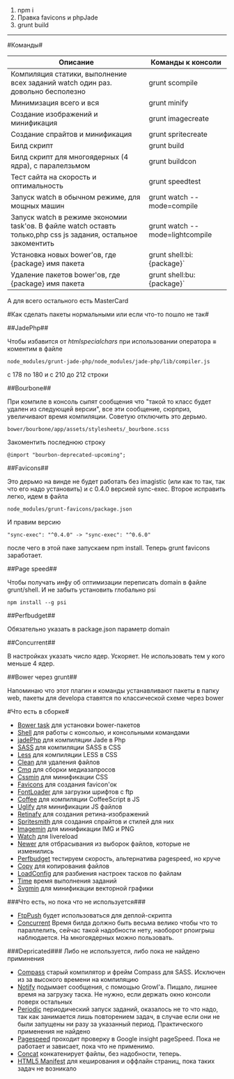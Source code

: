 1. npm i
2. Правка favicons и phpJade
3. grunt build
----------

#Команды#

| Описание                                                                                                       | Команды к консоли               |
|----------------------------------------------------------------------------------------------------------------|---------------------------------|
| Компиляция статики, выполнение всех заданий watch один раз. довольно бесполезно                                | grunt scompile                  |
| Минимизация всего и вся                                                                                        | grunt minify                    |
| Создание изображений и минификация                                                                             | grunt imagecreate               |
| Создание спрайтов и минификация                                                                                | grunt spritecreate              |
| Билд скрипт                                                                                                    | grunt build                     |
| Билд скрипт для многоядерных (4 ядра), с паралелзьмом                                                          | grunt buildcon                  |
| Тест сайта на скорость и оптимальность                                                                         | grunt speedtest                 |
| Запуск watch в обычном режиме, для мощных машин                                                                | grunt watch --mode=compile      |
| Запуск watch в режиме экономии task'ов. В файле watch оставть только,php css js задания, остальное закоментить | grunt watch --mode=lightcompile |
| Установка новых bower'ов, где {package} имя пакета                                                             | grunt shell:bi:{package}`       |
| Удаление пакетов bower'ов, где {package} имя пакета                                                            | grunt shell:bu:{package}`       |

А для всего остального есть MasterCard


#Как сделать пакеты нормальными или если что-то пошло не так#

##JadePhp##

Чтобы избавится от *htmlspecialchars* при использовании оператора **=** коментим в файле
  
`node_modules/grunt-jade-php/node_modules/jade-php/lib/compiler.js`

с 178 по 180 и с 210 до 212 строки


##Bourbone##

При компиле в консоль сыпят сообщения что "такой то класс будет удален из следующей версии", все эти сообщение, сюрприз, увеличивают время компиляции. Советую отключить это дерьмо.
  
`bower/bourbone/app/assets/stylesheets/_bourbone.scss`

Закоментить последнюю строку

`@import "bourbon-deprecated-upcoming";`


##Favicons##

Это дерьмо на винде не будет работать без imagistic (или как то так, так что его надо установить) и с 0.4.0 версией sync-exec. Второе исправить легко, идем в файла
  
`node_modules/grunt-favicons/package.json`

И правим версию

`"sync-exec": "^0.4.0" -> "sync-exec": "^0.6.0"`

после чего в этой паке запускаем npm install. Теперь grunt favicons заработает.


##Page speed##

Чтобы получать инфу об оптимизации переписать domain в файле grunt/shell. И не забыть установить глобально psi 
  
`npm install --g psi`


##Perfbudget##

Обязательно указать в package.json параметр domain 


##Сoncurrent##

В настройках указать число ядер. Ускоряет. Не использовать тем у кого меньше 4 ядер.

##Bower через grunt##

Напоминаю что этот плагин и команды устанавливают пакеты в папку web, пакеты для developa ставятся по классической схеме через bower


#Что есть в сборке#

- [Bower task](https://github.com/yatskevich/grunt-bower-task) для установки bower-пакетов 
- [Shell](https://github.com/sindresorhus/grunt-shell) для работы с консолью, и консольными командами
- [jadePhp](https://github.com/viniwrubleski/jade-php) для компиляции Jade в Php
- [SASS](https://github.com/gruntjs/grunt-contrib-sass) для компиляции SASS в CSS
- [Less](https://github.com/gruntjs/grunt-contrib-less) для компиляции LESS в CSS
- [Clean](https://github.com/gruntjs/grunt-contrib-clean) для удаления файлов
- [Cmq](https://github.com/buildingblocks/grunt-combine-media-queries) для сборки медиазапросов
- [Cssmin](https://github.com/gruntjs/grunt-contrib-cssmin) для минификации CSS
- [Favicons](https://github.com/gleero/grunt-favicons) для создания favicon'ок
- [FontLoader](https://github.com/konstantin24121/grunt-font-loader) для загрузки шрифтов с ftp
- [Coffee](https://github.com/gruntjs/grunt-contrib-coffee) для компиляции CoffeeScript в JS
- [Uglify](https://github.com/gruntjs/grunt-contrib-uglify) для минификации JS файлов
- [Retinafy](https://github.com/JrSchild/grunt-retinafy) для создания ретина-изображений
- [Spritesmith](https://github.com/Ensighten/grunt-spritesmith) для создания спрайтов и стилей для них
- [Imagemin](https://github.com/gruntjs/grunt-contrib-imagemin) для минификации IMG и PNG
- [Watch](https://github.com/gruntjs/grunt-contrib-watch) для livereload
- [Newer](https://github.com/tschaub/grunt-newer) для отбрасывания из выборок файлов, которые не изменились
- [Perfbudget](https://github.com/tkadlec/grunt-perfbudget) тестируем скорость, альтернатива pagespeed, но круче
- [Copy](https://github.com/gruntjs/grunt-contrib-copy) для копирования файлов
- [LoadConfig](https://github.com/firstandthird/load-grunt-config) для разбиения настроек тасков по файлам
- [Time](https://github.com/sindresorhus/time-grunt) время выполнения заданий
- [Svgmin](https://github.com/sindresorhus/grunt-svgmin) для минификации векторной графики

###Что есть, но пока что не используется###
- [FtpPush](https://github.com/Robert-W/grunt-ftp-push) будет использоваться для деплой-скрипта
- [Сoncurrent](https://github.com/sindresorhus/grunt-concurrent) Время билда должно быть весьма велико чтобы что то параллелить, сейчас такой надобности нету, наоборот рпоигрыш наблюдается. На многоядерных можно пользовать.

###Depricated###
Либо не используется, либо пока не найдено приминения

- [Compass](https://github.com/gruntjs/grunt-contrib-compass) старый компилятор и фрейм Compass для SASS. Исключен из за высокого времени на компиляцию
- [Notify](https://github.com/dylang/grunt-notify) подымает сообщения, с помощью Growl'a. Пищало, лишнее время на загрузку таска. Не нужно, если держать окно консоли поверх остальных
- [Periodic](https://github.com/bealearts/grunt-periodic) периодический запуск заданий, оказалось не то что надо, так как занимается лишь повторением задач, в случае если они не были запущены ни разу за указанный период. Практического применения не найдено
- [Pagespeed](https://github.com/jrcryer/grunt-pagespeed) проходит проверку в Google insight pageSpeed. Пока не работает и зависает, пока что не применимо.
- [Concat](https://github.com/gruntjs/grunt-contrib-concat) конкатенирует файлы, без надобности, теперь.
- [HTML5 Manifest](https://github.com/gunta/grunt-manifest) для кеширования и оффлайн страниц, пока таких задач не возникало